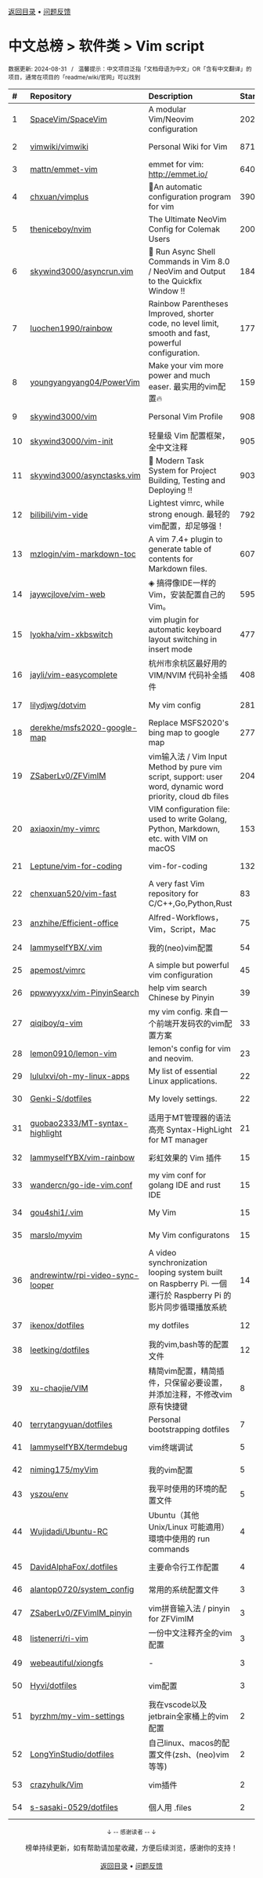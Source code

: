 <a href="https://gitee.com/GrowingGit/GitHub-Chinese-Top-Charts#github中文排行榜">返回目录</a> • <a href="/content/docs/feedback.md">问题反馈</a>

# 中文总榜 > 软件类 > Vim script
<sub>数据更新: 2024-08-31&nbsp;&nbsp;&nbsp;/&nbsp;&nbsp;&nbsp;温馨提示：中文项目泛指「文档母语为中文」OR「含有中文翻译」的项目，通常在项目的「readme/wiki/官网」可以找到</sub>

|#|Repository|Description|Stars|Updated|
|:-|:-|:-|:-|:-|
|1|[SpaceVim/SpaceVim](https://github.com/SpaceVim/SpaceVim)|A modular Vim/Neovim configuration|20205|2024-08-15|
|2|[vimwiki/vimwiki](https://github.com/vimwiki/vimwiki)|Personal Wiki for Vim|8716|2024-08-15|
|3|[mattn/emmet-vim](https://github.com/mattn/emmet-vim)|emmet for vim: http://emmet.io/|6402|2024-08-10|
|4|[chxuan/vimplus](https://github.com/chxuan/vimplus)|:rocket:An automatic configuration program for vim|3900|2024-06-05|
|5|[theniceboy/nvim](https://github.com/theniceboy/nvim)|The Ultimate NeoVim Config for Colemak Users|2002|2024-08-28|
|6|[skywind3000/asyncrun.vim](https://github.com/skywind3000/asyncrun.vim)|:rocket: Run Async Shell Commands in Vim 8.0 / NeoVim and Output to the Quickfix Window !!|1842|2024-08-07|
|7|[luochen1990/rainbow](https://github.com/luochen1990/rainbow)|Rainbow Parentheses Improved, shorter code, no level limit, smooth and fast, powerful configuration.|1777|2024-07-27|
|8|[youngyangyang04/PowerVim](https://github.com/youngyangyang04/PowerVim)|Make your vim more power and much easer. 最实用的vim配置🔥|1598|2024-05-08|
|9|[skywind3000/vim](https://github.com/skywind3000/vim)|Personal Vim Profile|908|2024-08-29|
|10|[skywind3000/vim-init](https://github.com/skywind3000/vim-init)|轻量级 Vim 配置框架，全中文注释|905|2024-07-26|
|11|[skywind3000/asynctasks.vim](https://github.com/skywind3000/asynctasks.vim)|:rocket: Modern Task System for Project Building, Testing and Deploying !!|903|2024-08-20|
|12|[bilibili/vim-vide](https://github.com/bilibili/vim-vide)|Lightest vimrc, while strong enough. 最轻的vim配置，却足够强！|792|2024-04-20|
|13|[mzlogin/vim-markdown-toc](https://github.com/mzlogin/vim-markdown-toc)|A vim 7.4+ plugin to generate table of contents for Markdown files.|607|2024-07-08|
|14|[jaywcjlove/vim-web](https://github.com/jaywcjlove/vim-web)|◈ 搞得像IDE一样的Vim，安装配置自己的Vim。|595|2024-06-23|
|15|[lyokha/vim-xkbswitch](https://github.com/lyokha/vim-xkbswitch)|vim plugin for automatic keyboard layout switching in insert mode|477|2024-06-19|
|16|[jayli/vim-easycomplete](https://github.com/jayli/vim-easycomplete)|杭州市余杭区最好用的 VIM/NVIM 代码补全插件|408|2024-06-15|
|17|[lilydjwg/dotvim](https://github.com/lilydjwg/dotvim)|My vim config|281|2024-08-25|
|18|[derekhe/msfs2020-google-map](https://github.com/derekhe/msfs2020-google-map)|Replace MSFS2020's bing map to google map|277|2024-04-21|
|19|[ZSaberLv0/ZFVimIM](https://github.com/ZSaberLv0/ZFVimIM)|vim输入法 / Vim Input Method by pure vim script, support: user word, dynamic word priority, cloud db files|204|2024-08-16|
|20|[axiaoxin/my-vimrc](https://github.com/axiaoxin/my-vimrc)|VIM configuration file: used to write Golang, Python, Markdown, etc. with VIM on macOS|153|2024-08-09|
|21|[Leptune/vim-for-coding](https://github.com/Leptune/vim-for-coding)|vim-for-coding|132|2024-07-15|
|22|[chenxuan520/vim-fast](https://github.com/chenxuan520/vim-fast)|A very fast Vim repository for C/C++,Go,Python,Rust|83|2024-08-21|
|23|[anzhihe/Efficient-office](https://github.com/anzhihe/Efficient-office)|Alfred-Workflows，Vim，Script，Mac|75|2024-07-30|
|24|[IammyselfYBX/.vim](https://github.com/IammyselfYBX/.vim)|我的(neo)vim配置|54|2024-07-27|
|25|[apemost/vimrc](https://github.com/apemost/vimrc)|A simple but powerful vim configuration|45|2024-07-11|
|26|[ppwwyyxx/vim-PinyinSearch](https://github.com/ppwwyyxx/vim-PinyinSearch)|help vim search Chinese by Pinyin|39|2024-07-12|
|27|[qiqiboy/q-vim](https://github.com/qiqiboy/q-vim)|my vim config. 来自一个前端开发码农的vim配置方案|33|2024-07-15|
|28|[lemon0910/lemon-vim](https://github.com/lemon0910/lemon-vim)|lemon's config for vim and neovim.|23|2024-08-28|
|29|[lululxvi/oh-my-linux-apps](https://github.com/lululxvi/oh-my-linux-apps)|My list of essential Linux applications.|22|2024-08-17|
|30|[Genki-S/dotfiles](https://github.com/Genki-S/dotfiles)|My lovely settings.|22|2024-04-04|
|31|[guobao2333/MT-syntax-highlight](https://github.com/guobao2333/MT-syntax-highlight)|适用于MT管理器的语法高亮       Syntax-HighLight for MT manager|21|2024-07-22|
|32|[IammyselfYBX/vim-rainbow](https://github.com/IammyselfYBX/vim-rainbow)|彩虹效果的 Vim 插件|15|2024-05-15|
|33|[wandercn/go-ide-vim.conf](https://github.com/wandercn/go-ide-vim.conf)|my vim conf for golang IDE and rust IDE|15|2024-08-30|
|34|[gou4shi1/.vim](https://github.com/gou4shi1/.vim)|My Vim|15|2024-04-09|
|35|[marslo/myvim](https://github.com/marslo/myvim)|My Vim configuratons |15|2024-05-02|
|36|[andrewintw/rpi-video-sync-looper](https://github.com/andrewintw/rpi-video-sync-looper)|A video synchronization looping system built on Raspberry Pi. 一個運行於 Raspberry Pi 的影片同步循環播放系統|14|2024-07-17|
|37|[ikenox/dotfiles](https://github.com/ikenox/dotfiles)|my dotfiles|12|2024-05-23|
|38|[leetking/dotfiles](https://github.com/leetking/dotfiles)|我的vim,bash等的配置文件|12|2024-07-14|
|39|[xu-chaojie/VIM](https://github.com/xu-chaojie/VIM)|精简vim配置，精简插件，只保留必要设置，并添加注释，不修改vim原有快捷键|8|2024-04-30|
|40|[terrytangyuan/dotfiles](https://github.com/terrytangyuan/dotfiles)|Personal bootstrapping dotfiles |7|2024-08-07|
|41|[IammyselfYBX/termdebug](https://github.com/IammyselfYBX/termdebug)|vim终端调试|5|2024-05-13|
|42|[niming175/myVim](https://github.com/niming175/myVim)|我的vim配置|5|2024-05-08|
|43|[yszou/env](https://github.com/yszou/env)|我平时使用的环境的配置文件|5|2024-05-08|
|44|[Wujidadi/Ubuntu-RC](https://github.com/Wujidadi/Ubuntu-RC)|Ubuntu（其他 Unix/Linux 可能適用）環境中使用的 run commands|4|2024-03-21|
|45|[DavidAlphaFox/.dotfiles](https://github.com/DavidAlphaFox/.dotfiles)|主要命令行工作配置|4|2024-08-28|
|46|[alantop0720/system_config](https://github.com/alantop0720/system_config)|常用的系统配置文件|3|2024-08-11|
|47|[ZSaberLv0/ZFVimIM_pinyin](https://github.com/ZSaberLv0/ZFVimIM_pinyin)|vim拼音输入法 / pinyin for ZFVimIM|3|2024-08-30|
|48|[listenerri/ri-vim](https://github.com/listenerri/ri-vim)|一份中文注释齐全的vim配置|3|2024-05-25|
|49|[webeautiful/xiongfs](https://github.com/webeautiful/xiongfs)|-|3|2024-07-23|
|50|[Hyvi/dotfiles](https://github.com/Hyvi/dotfiles)|vim配置|3|2024-08-25|
|51|[byrzhm/my-vim-settings](https://github.com/byrzhm/my-vim-settings)|我在vscode以及jetbrain全家桶上的vim配置|2|2024-06-22|
|52|[LongYinStudio/dotfiles](https://github.com/LongYinStudio/dotfiles)|自己linux、macos的配置文件(zsh、(neo)vim等等)|2|2024-03-17|
|53|[crazyhulk/Vim](https://github.com/crazyhulk/Vim)|vim插件|2|2024-08-15|
|54|[s-sasaki-0529/dotfiles](https://github.com/s-sasaki-0529/dotfiles)|個人用 .files|2|2024-08-03|

<div align="center">
    <p><sub>↓ -- 感谢读者 -- ↓</sub></p>
    榜单持续更新，如有帮助请加星收藏，方便后续浏览，感谢你的支持！
</div>

<br/>

<div align="center"><a href="https://gitee.com/GrowingGit/GitHub-Chinese-Top-Charts#github中文排行榜">返回目录</a> • <a href="/content/docs/feedback.md">问题反馈</a></div>
